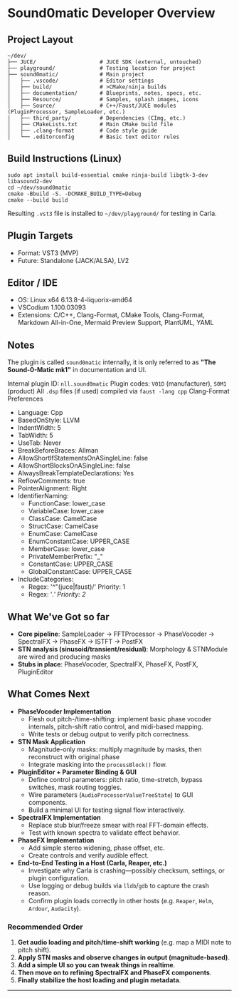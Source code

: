 # Sound0matic Developer Overview

## Project Layout

```
~/dev/
├── JUCE/                    # JUCE SDK (external, untouched)
├── playground/              # Testing location for project
├── sound0matic/             # Main project
│   ├── .vscode/             # Editor settings
│   ├── build/               # >CMake/ninja builds
│   ├── documentation/       # Blueprints, notes, specs, etc.
│   ├── Resource/            # Samples, splash images, icons
│   ├── Source/              # C++/Faust/JUCE modules (PluginProcessor, SampleLoader, etc.)
│   ├── third_party/         # Dependencies (CImg, etc.)
│   ├── CMakeLists.txt       # Main CMake build file
│   ├── .clang-format        # Code style guide
│   └── .editorconfig        # Basic text editor rules
```

## Build Instructions (Linux)

```
sudo apt install build-essential cmake ninja-build libgtk-3-dev libasound2-dev
cd ~/dev/sound0matic
cmake -Bbuild -S. -DCMAKE_BUILD_TYPE=Debug
cmake --build build
```

Resulting `.vst3` file is installed to `~/dev/playground/` for testing in Carla.

## Plugin Targets

- Format: VST3 (MVP)
- Future: Standalone (JACK/ALSA), LV2

## Editor / IDE

- OS: Linux x64 6.13.8-4-liquorix-amd64 
- VSCodium 1.100.03093
- Extensions: C/C++, Clang-Format, CMake Tools, Clang-Format, Markdown All-in-One, Mermaid Preview Support, PlantUML, YAML


## Notes

 The plugin is called `sound0matic` internally, it is only referred to as **"The Sound-0-Matic mk1"** in documentation and UI.

   Internal plugin ID: `nll.sound0matic`
   Plugin codes: `V01D` (manufacturer), `S0M1` (product)
   All `.dsp` files (if used) compiled via `faust -lang cpp`
   Clang-Format Preferences
- Language: Cpp 
- BasedOnStyle: LLVM
- IndentWidth: 5
- TabWidth: 5
- UseTab: Never
- BreakBeforeBraces: Allman
- AllowShortIfStatementsOnASingleLine: false
- AllowShortBlocksOnASingleLine: false
- AlwaysBreakTemplateDeclarations: Yes
- ReflowComments:  true
- PointerAlignment: Right
- IdentifierNaming:
   - FunctionCase: lower_case
   - VariableCase: lower_case
   - ClassCase: CamelCase
   - StructCase: CamelCase
   - EnumCase: CamelCase
   - EnumConstantCase: UPPER_CASE
   - MemberCase: lower_case
   - PrivateMemberPrefix: "_"
   - ConstantCase: UPPER_CASE
   - GlobalConstantCase: UPPER_CASE
- IncludeCategories:
   - Regex: '^"(juce|faust)/'
       Priority: 1
   - Regex: '.*'
       Priority: 2*

## What We've Got so far
* **Core pipeline**: SampleLoader → FFTProcessor → PhaseVocoder → SpectralFX → PhaseFX → ISTFT → PostFX
* **STN analysis (sinusoid/transient/residual)**: Morphology & STNModule are wired and producing masks
* **Stubs in place**: PhaseVocoder, SpectralFX, PhaseFX, PostFX, PluginEditor

## What Comes Next

* **PhaseVocoder Implementation**
   * Flesh out pitch-/time-shifting: implement basic phase vocoder internals, pitch-shift ratio control, and midi-based mapping.
   * Write tests or debug output to verify pitch correctness.
* **STN Mask Application**
   * Magnitude-only masks: multiply magnitude by masks, then reconstruct with original phase
   * Integrate masking into the `processBlock()` flow.
* **PluginEditor + Parameter Binding & GUI**
   * Define control parameters: pitch ratio, time-stretch, bypass switches, mask routing toggles.
   * Wire parameters (`AudioProcessorValueTreeState`) to GUI components.
   * Build a minimal UI for testing signal flow interactively.
* **SpectralFX Implementation**
   * Replace stub blur/freeze smear with real FFT-domain effects.
   * Test with known spectra to validate effect behavior.
* **PhaseFX Implementation**
   * Add simple stereo widening, phase offset, etc.
   * Create controls and verify audible effect.
* **End-to-End Testing in a Host (Carla, Reaper, etc.)**
   * Investigate why Carla is crashing—possibly checksum, settings, or plugin configuration.
   * Use logging or debug builds via `lldb`/`gdb` to capture the crash reason.
   * Confirm plugin loads correctly in other hosts (e.g. `Reaper`, `Helm`, `Ardour`, `Audacity`).

### Recommended Order

1. **Get audio loading and pitch/time-shift working** (e.g. map a MIDI note to pitch shift).
2. **Apply STN masks and observe changes in output (magnitude-based)**.
3. **Add a simple UI so you can tweak things in realtime**.
4. **Then move on to refining SpectralFX and PhaseFX components**.
5. **Finally stabilize the host loading and plugin metadata**.
---
